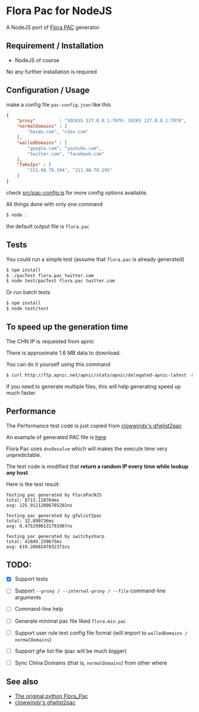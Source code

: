 Flora Pac for NodeJS
====================

A NodeJS port of [Flora PAC] generator.
 

## Requirement / Installation

* NodeJS of course

No any further installation is required

## Configuration / Usage

make a config file `pac-config.json` like this

```json
{
    "proxy"         : "SOCKS5 127.0.0.1:7070; SOCKS 127.0.0.1:7070",
    "normalDomains" : [
        "baidu.com", "v2ex.com"
    ],
    "walledDomains" : [
        "google.com", "youtube.com", 
        "twitter.com", "facebook.com"
    ],
    "fakeIps" : [
        "211.98.70.194", "211.98.70.195"
    ]
}
```

check [src/pac-config.js](src/pac-config.js) for more config options available.


All things done with only one command
```bash
$ node .
```

the default output file is `flora.pac`

## Tests

You could run a simple test (assume that `flora.pac` is already generated)
```bash
$ npm install
$ ./pacTest flora.pac twitter.com
$ node test/pacTest flora.pac twitter.com
```

Or run batch tests
```bash
$ npm install
$ node test/test
```


## To speed up the generation time

The CHN IP is requested from apnic

There is approximate 1.6 MB data to download.

You can do it yourself using this command

```bash
$ curl http://ftp.apnic.net/apnic/stats/apnic/delegated-apnic-latest -O
```

If you need to generate multiple files, this will help generating speed up much faster.


## Performance

The Performance test code is just copied from [clowwindy's gfwlist2pac][gfwlist2pac]

An example of generated PAC file is [here](test/flora.pac)

Flora Pac uses `dnsResolve` which will makes the execute time very unpredictable.

The test code is modified that **return a random IP every time while lookup any host**.

Here is the test result:

```
Testing pac generated by FloraPacNJS
total: 8713.118764ms
avg: 125.91212086705202ns

Testing pac generated by gfwlist2pac
total: 32.890736ms
avg: 0.4752996531791907ns

Testing pac generated by switchysharp
total: 42849.250675ms
avg: 619.2088247832371ns
```


## TODO:
- [X] Support tests
- [ ] Support `--proxy / --internal-proxy / --file` command-line arguments
- [ ] Command-line help
- [ ] Generate minimal pac file liked `flora.min.pac`
- [ ] Support user rule text config file format (will import to `walledDomains / normalDomains`)
- [ ] Support gfw list file (pac will be much bigger)
- [ ] Sync China Domains (that is, `normalDomains`) from other where


## See also
* [The original python Flora_Pac][Flora Pac]
* [clowwindy's gfwlist2pac][gfwlist2pac]


[Flora Pac]:   https://github.com/Leask/Flora_Pac
[gfwlist2pac]: https://github.com/clowwindy/gfwlist2pac